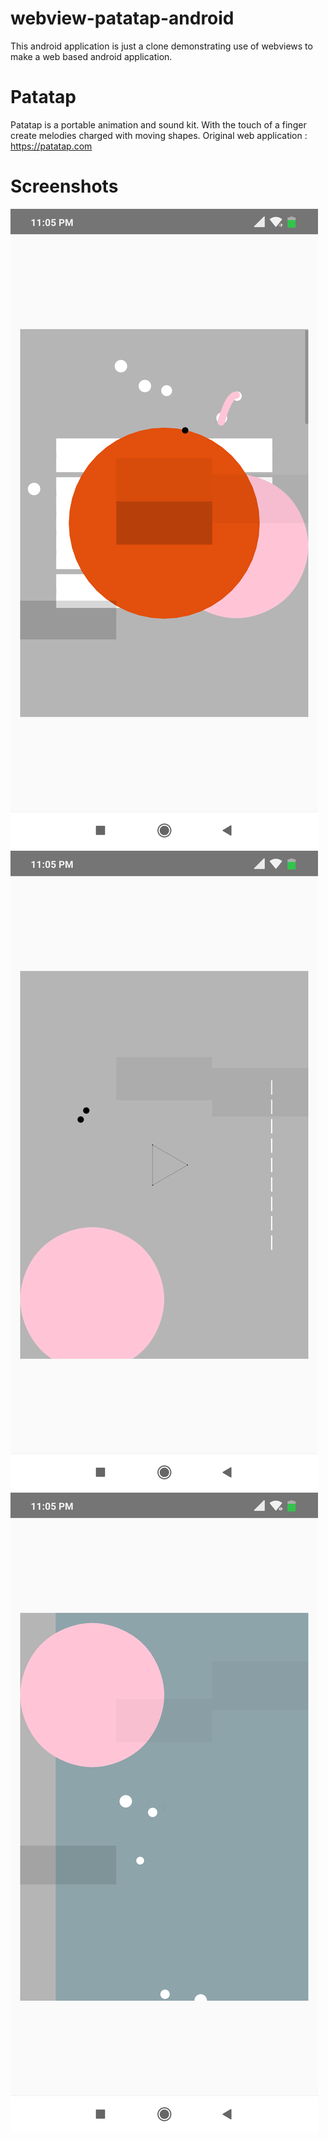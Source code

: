 # webview-patatap-android

This android application is just a clone demonstrating use of webviews to make a web based android application. 

# Patatap 
Patatap is a portable animation and sound kit. With the touch of a finger create melodies charged with moving shapes. 
Original web application : https://patatap.com

# Screenshots
![alt text](screen_1.png)
![alt text](screen_2.png)
![alt text](screen_3.png)
